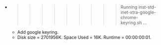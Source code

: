 * >>>>>>>>> Running inst-std-inet-xtra-google-chrome-keyring.sh ...
  * Add google keyring.
  * Disk size = 2701956K. Space Used = 16K. Runtime = 00:00:00:01.
